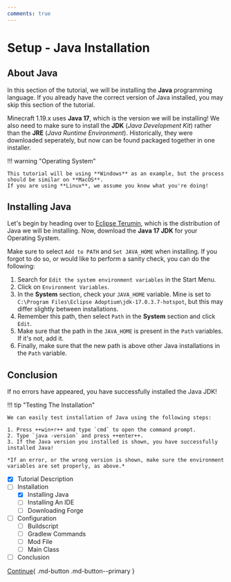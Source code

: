 ```yaml
---
comments: true
---
```


# Setup - Java Installation
## About Java

In this section of the tutorial, we will be installing the **Java** programming language.
If you already have the correct version of Java installed, you may skip this section of the tutorial.

Minecraft 1.19.x uses **Java 17**, which is the version we will be installing!
We also need to make sure to install the **JDK** (*Java Development Kit*) rather than the **JRE** (*Java Runtime Environment*).
Historically, they were downloaded seperately, but now can be found packaged together in one installer.

!!! warning "Operating System"

    This tutorial will be using **Windows** as an example, but the process should be similar on **MacOS**.
    If you are using **Linux**, we assume you know what you're doing!

## Installing Java

Let's begin by heading over to [Eclipse Terumin](https://adoptium.net/temurin/releases/), which is the distribution of Java we will be installing.
Now, download the **Java 17 JDK** for your Operating System.

Make sure to select `Add to PATH` and `Set JAVA_HOME` when installing.
If you forgot to do so, or would like to perform a sanity check, you can do the following:

1. Search for `Edit the system environment variables` in the Start Menu.
2. Click on `Environment Variables`.
3. In the **System** section, check your `JAVA_HOME` variable. Mine is set to `C:\Program Files\Eclipse Adoptium\jdk-17.0.3.7-hotspot`, but this may differ slightly between installations.
4. Remember this path, then select `Path` in the **System** section and click `Edit`.
5. Make sure that the path in the `JAVA_HOME` is present in the `Path` variables. If it's not, add it.
6. Finally, make sure that the new path is above other Java installations in the `Path` variable.

## Conclusion
If no errors have appeared, you have successfully installed the Java JDK!

!!! tip "Testing The Installation"
    
    We can easily test installation of Java using the following steps:

    1. Press ++win+r++ and type `cmd` to open the command prompt.
    2. Type `java -version` and press ++enter++.
    3. If the Java version you installed is shown, you have successfully installed Java!

    *If an error, or the wrong version is shown, make sure the environment variables are set properly, as above.*

- [x] Tutorial Description
- [ ] Installation
    * [x] Installing Java
    * [ ] Installing An IDE
    * [ ] Downloading Forge
- [ ] Configuration
    * [ ] Buildscript
    * [ ] Gradlew Commands
    * [ ] Mod File
    * [ ] Main Class
- [ ] Conclusion

[Continue](/wiki/1.19.x/setup/installation/ide/){ .md-button .md-button--primary }